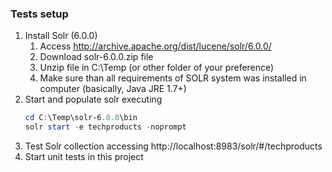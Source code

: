 ﻿### Tests setup
1. Install Solr (6.0.0)
	1. Access http://archive.apache.org/dist/lucene/solr/6.0.0/
	2. Download solr-6.0.0.zip file
	3. Unzip file in C:\Temp (or other folder of your preference)
	4. Make sure than all requirements of SOLR system was installed in computer (basically, Java JRE 1.7+)
2. Start and populate solr executing
	```powershell
	cd C:\Temp\solr-6.0.0\bin
	solr start -e techproducts -noprompt
	```
3. Test Solr collection accessing http://localhost:8983/solr/#/techproducts
4. Start unit tests in this project